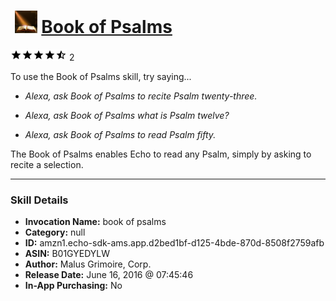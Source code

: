 # &nbsp;<img src="skill_icon" alt="Book of Psalms icon" width="36"> [Book of Psalms](http://alexa.amazon.com/#skills/amzn1.echo-sdk-ams.app.d2bed1bf-d125-4bde-870d-8508f2759afb)
![4.5 stars](../../images/ic_star_black_18dp_1x.png)![4.5 stars](../../images/ic_star_black_18dp_1x.png)![4.5 stars](../../images/ic_star_black_18dp_1x.png)![4.5 stars](../../images/ic_star_black_18dp_1x.png)![4.5 stars](../../images/ic_star_half_black_18dp_1x.png) 2

To use the Book of Psalms skill, try saying...

* *Alexa, ask Book of Psalms to recite Psalm twenty-three.*

* *Alexa, ask Book of Psalms what is Psalm twelve?*

* *Alexa, ask Book of Psalms to read Psalm fifty.*

The Book of Psalms enables Echo to read any Psalm, simply by asking to recite a selection.

***

### Skill Details

* **Invocation Name:** book of psalms
* **Category:** null
* **ID:** amzn1.echo-sdk-ams.app.d2bed1bf-d125-4bde-870d-8508f2759afb
* **ASIN:** B01GYEDYLW
* **Author:** Malus Grimoire, Corp.
* **Release Date:** June 16, 2016 @ 07:45:46
* **In-App Purchasing:** No
